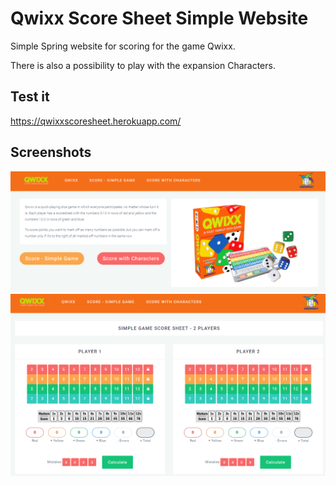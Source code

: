 # Qwixx Score Sheet Simple Website

Simple Spring website for scoring for the game Qwixx. 

There is also a possibility to play with the expansion Characters.

## Test it

https://qwixxscoresheet.herokuapp.com/

## Screenshots

![Screenshot](screenshot-1.PNG)
![Screenshot](screenshot-2.PNG)
